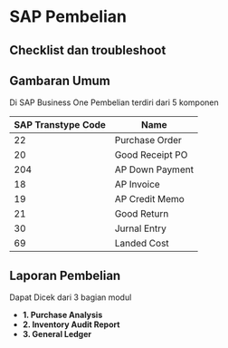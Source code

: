 # SAP Pembelian  
## Checklist dan troubleshoot


## Gambaran Umum

Di SAP Business One Pembelian terdiri dari 5 komponen

|SAP Transtype Code | Name |
| ------ | ------|
| 22 | Purchase Order|
| 20 | Good Receipt PO|
| 204 | AP Down Payment|
| 18 | AP Invoice|
| 19 | AP Credit Memo|
| 21 | Good Return|
| 30 | Jurnal Entry|
| 69 | Landed Cost|


## Laporan Pembelian 

Dapat Dicek dari 3 bagian modul
* **1. Purchase Analysis**
* **2. Inventory Audit Report**
* **3. General Ledger**

<!--stackedit_data:
eyJoaXN0b3J5IjpbLTc2Nzc5ODA0MCwtMTA4NTE1MTYzMSwtMT
Y5MjA4NTUzM119
-->